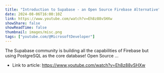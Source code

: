 ```yaml
---
title: "Introduction to Supabase - an Open Source Firebase Alternative"
date: 2024-08-06T16:00:10Z
link: https://www.youtube.com/watch?v=Eh8z88vSHXw
showShare: false
showReadTime: false
thumbnail: images/misc.png
tags: ["youtube.com/@MicrosoftDeveloper"]
---
```

The Supabase community is building all the capabilities of Firebase but using PostgreSQL as the core database! Open Source ...

- Link to article: https://www.youtube.com/watch?v=Eh8z88vSHXw